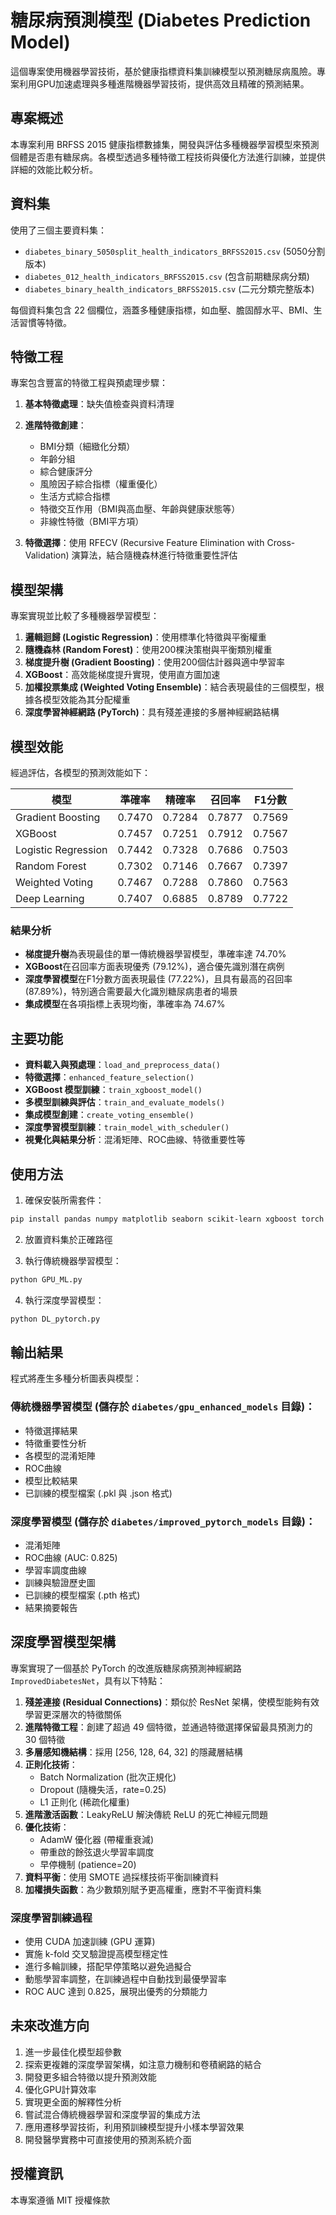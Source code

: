 # 糖尿病預測模型 (Diabetes Prediction Model)

這個專案使用機器學習技術，基於健康指標資料集訓練模型以預測糖尿病風險。專案利用GPU加速處理與多種進階機器學習技術，提供高效且精確的預測結果。

## 專案概述

本專案利用 BRFSS 2015 健康指標數據集，開發與評估多種機器學習模型來預測個體是否患有糖尿病。各模型透過多種特徵工程技術與優化方法進行訓練，並提供詳細的效能比較分析。

## 資料集

使用了三個主要資料集：
- `diabetes_binary_5050split_health_indicators_BRFSS2015.csv` (5050分割版本)
- `diabetes_012_health_indicators_BRFSS2015.csv` (包含前期糖尿病分類)
- `diabetes_binary_health_indicators_BRFSS2015.csv` (二元分類完整版本)

每個資料集包含 22 個欄位，涵蓋多種健康指標，如血壓、膽固醇水平、BMI、生活習慣等特徵。

## 特徵工程

專案包含豐富的特徵工程與預處理步驟：

1. **基本特徵處理**：缺失值檢查與資料清理
2. **進階特徵創建**：
   - BMI分類（細緻化分類）
   - 年齡分組
   - 綜合健康評分
   - 風險因子綜合指標（權重優化）
   - 生活方式綜合指標
   - 特徵交互作用（BMI與高血壓、年齡與健康狀態等）
   - 非線性特徵（BMI平方項）

3. **特徵選擇**：使用 RFECV (Recursive Feature Elimination with Cross-Validation) 演算法，結合隨機森林進行特徵重要性評估

## 模型架構

專案實現並比較了多種機器學習模型：

1. **邏輯迴歸 (Logistic Regression)**：使用標準化特徵與平衡權重
2. **隨機森林 (Random Forest)**：使用200棵決策樹與平衡類別權重
3. **梯度提升樹 (Gradient Boosting)**：使用200個估計器與適中學習率
4. **XGBoost**：高效能梯度提升實現，使用直方圖加速
5. **加權投票集成 (Weighted Voting Ensemble)**：結合表現最佳的三個模型，根據各模型效能為其分配權重
6. **深度學習神經網路 (PyTorch)**：具有殘差連接的多層神經網路結構

## 模型效能

經過評估，各模型的預測效能如下：

| 模型               | 準確率   | 精確率   | 召回率   | F1分數   |
|--------------------|---------|---------|---------|---------|
| Gradient Boosting  | 0.7470  | 0.7284  | 0.7877  | 0.7569  |
| XGBoost            | 0.7457  | 0.7251  | 0.7912  | 0.7567  |
| Logistic Regression| 0.7442  | 0.7328  | 0.7686  | 0.7503  |
| Random Forest      | 0.7302  | 0.7146  | 0.7667  | 0.7397  |
| Weighted Voting    | 0.7467  | 0.7288  | 0.7860  | 0.7563  |
| Deep Learning      | 0.7407  | 0.6885  | 0.8789  | 0.7722  |

### 結果分析

- **梯度提升樹**為表現最佳的單一傳統機器學習模型，準確率達 74.70%
- **XGBoost**在召回率方面表現優秀 (79.12%)，適合優先識別潛在病例
- **深度學習模型**在F1分數方面表現最佳 (77.22%)，且具有最高的召回率 (87.89%)，特別適合需要最大化識別糖尿病患者的場景
- **集成模型**在各項指標上表現均衡，準確率為 74.67%

## 主要功能

- **資料載入與預處理**：`load_and_preprocess_data()`
- **特徵選擇**：`enhanced_feature_selection()`
- **XGBoost 模型訓練**：`train_xgboost_model()`
- **多模型訓練與評估**：`train_and_evaluate_models()`
- **集成模型創建**：`create_voting_ensemble()`
- **深度學習模型訓練**：`train_model_with_scheduler()`
- **視覺化與結果分析**：混淆矩陣、ROC曲線、特徵重要性等

## 使用方法

1. 確保安裝所需套件：
```bash
pip install pandas numpy matplotlib seaborn scikit-learn xgboost torch imblearn
```

2. 放置資料集於正確路徑

3. 執行傳統機器學習模型：
```bash
python GPU_ML.py
```

4. 執行深度學習模型：
```bash
python DL_pytorch.py
```

## 輸出結果

程式將產生多種分析圖表與模型：

### 傳統機器學習模型 (儲存於 `diabetes/gpu_enhanced_models` 目錄)：
- 特徵選擇結果
- 特徵重要性分析
- 各模型的混淆矩陣
- ROC曲線
- 模型比較結果
- 已訓練的模型檔案 (.pkl 與 .json 格式)

### 深度學習模型 (儲存於 `diabetes/improved_pytorch_models` 目錄)：
- 混淆矩陣
- ROC曲線 (AUC: 0.825)
- 學習率調度曲線
- 訓練與驗證歷史圖
- 已訓練的模型檔案 (.pth 格式)
- 結果摘要報告

## 深度學習模型架構

專案實現了一個基於 PyTorch 的改進版糖尿病預測神經網路 `ImprovedDiabetesNet`，具有以下特點：

1. **殘差連接 (Residual Connections)**：類似於 ResNet 架構，使模型能夠有效學習更深層次的特徵關係
2. **進階特徵工程**：創建了超過 49 個特徵，並通過特徵選擇保留最具預測力的 30 個特徵
3. **多層感知機結構**：採用 [256, 128, 64, 32] 的隱藏層結構
4. **正則化技術**：
   - Batch Normalization (批次正規化)
   - Dropout (隨機失活，rate=0.25)
   - L1 正則化 (稀疏化權重)
5. **進階激活函數**：LeakyReLU 解決傳統 ReLU 的死亡神經元問題
6. **優化技術**：
   - AdamW 優化器 (帶權重衰減)
   - 帶重啟的餘弦退火學習率調度
   - 早停機制 (patience=20)
7. **資料平衡**：使用 SMOTE 過採樣技術平衡訓練資料
8. **加權損失函數**：為少數類別賦予更高權重，應對不平衡資料集

### 深度學習訓練過程

- 使用 CUDA 加速訓練 (GPU 運算)
- 實施 k-fold 交叉驗證提高模型穩定性
- 進行多輪訓練，搭配早停策略以避免過擬合
- 動態學習率調整，在訓練過程中自動找到最優學習率
- ROC AUC 達到 0.825，展現出優秀的分類能力

## 未來改進方向

1. 進一步最佳化模型超參數
2. 探索更複雜的深度學習架構，如注意力機制和卷積網路的結合
3. 開發更多組合特徵以提升預測效能
4. 優化GPU計算效率
5. 實現更全面的解釋性分析
6. 嘗試混合傳統機器學習和深度學習的集成方法
7. 應用遷移學習技術，利用預訓練模型提升小樣本學習效果
8. 開發醫學實務中可直接使用的預測系統介面

## 授權資訊

本專案遵循 MIT 授權條款